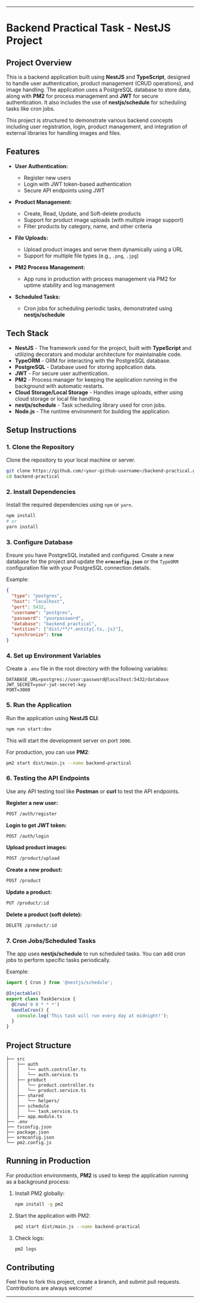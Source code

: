
---

# **Backend Practical Task - NestJS Project**

## **Project Overview**
This is a backend application built using **NestJS** and **TypeScript**, designed to handle user authentication, product management (CRUD operations), and image handling. The application uses a PostgreSQL database to store data, along with **PM2** for process management and **JWT** for secure authentication. It also includes the use of **nestjs/schedule** for scheduling tasks like cron jobs.

This project is structured to demonstrate various backend concepts including user registration, login, product management, and integration of external libraries for handling images and files.

## **Features**

- **User Authentication:**
  - Register new users
  - Login with JWT token-based authentication
  - Secure API endpoints using JWT

- **Product Management:**
  - Create, Read, Update, and Soft-delete products
  - Support for product image uploads (with multiple image support)
  - Filter products by category, name, and other criteria

- **File Uploads:**
  - Upload product images and serve them dynamically using a URL
  - Support for multiple file types (e.g., `.png`, `.jpg`)

- **PM2 Process Management:**
  - App runs in production with process management via PM2 for uptime stability and log management

- **Scheduled Tasks:**
  - Cron jobs for scheduling periodic tasks, demonstrated using **nestjs/schedule**

## **Tech Stack**

- **NestJS** - The framework used for the project, built with **TypeScript** and utilizing decorators and modular architecture for maintainable code.
- **TypeORM** - ORM for interacting with the PostgreSQL database.
- **PostgreSQL** - Database used for storing application data.
- **JWT** - For secure user authentication.
- **PM2** - Process manager for keeping the application running in the background with automatic restarts.
- **Cloud Storage/Local Storage** - Handles image uploads, either using cloud storage or local file handling.
- **nestjs/schedule** - Task scheduling library used for cron jobs.
- **Node.js** - The runtime environment for building the application.

## **Setup Instructions**

### **1. Clone the Repository**
Clone the repository to your local machine or server.
```bash
git clone https://github.com/<your-github-username>/backend-practical.git
cd backend-practical
```

### **2. Install Dependencies**
Install the required dependencies using `npm` or `yarn`.
```bash
npm install
# or
yarn install
```

### **3. Configure Database**
Ensure you have PostgreSQL installed and configured. Create a new database for the project and update the **`ormconfig.json`** or the `TypeORM` configuration file with your PostgreSQL connection details.

Example:
```json
{
  "type": "postgres",
  "host": "localhost",
  "port": 5432,
  "username": "postgres",
  "password": "yourpassword",
  "database": "backend_practical",
  "entities": ["dist/**/*.entity{.ts,.js}"],
  "synchronize": true
}
```

### **4. Set up Environment Variables**
Create a `.env` file in the root directory with the following variables:
```env
DATABASE_URL=postgres://user:password@localhost:5432/database
JWT_SECRET=your-jwt-secret-key
PORT=3000
```

### **5. Run the Application**
Run the application using **NestJS CLI**:
```bash
npm run start:dev
```
This will start the development server on port `3000`.

For production, you can use **PM2**:
```bash
pm2 start dist/main.js --name backend-practical
```

### **6. Testing the API Endpoints**
Use any API testing tool like **Postman** or **curl** to test the API endpoints.

**Register a new user:**
```bash
POST /auth/register
```

**Login to get JWT token:**
```bash
POST /auth/login
```

**Upload product images:**
```bash
POST /product/upload
```

**Create a new product:**
```bash
POST /product
```

**Update a product:**
```bash
PUT /product/:id
```

**Delete a product (soft delete):**
```bash
DELETE /product/:id
```

### **7. Cron Jobs/Scheduled Tasks**
The app uses **nestjs/schedule** to run scheduled tasks. You can add cron jobs to perform specific tasks periodically.

Example:
```typescript
import { Cron } from '@nestjs/schedule';

@Injectable()
export class TaskService {
  @Cron('0 0 * * *')
  handleCron() {
    console.log('This task will run every day at midnight!');
  }
}
```

## **Project Structure**
```
├── src
│   ├── auth
│   │   └── auth.controller.ts
│   │   └── auth.service.ts
│   ├── product
│   │   └── product.controller.ts
│   │   └── product.service.ts
│   ├── shared
│   │   └── helpers/
│   ├── schedule
│   │   └── task.service.ts
│   ├── app.module.ts
├── .env
├── tsconfig.json
├── package.json
├── ormconfig.json
└── pm2.config.js
```

## **Running in Production**
For production environments, **PM2** is used to keep the application running as a background process:
1. Install PM2 globally:
   ```bash
   npm install -g pm2
   ```
2. Start the application with PM2:
   ```bash
   pm2 start dist/main.js --name backend-practical
   ```
3. Check logs:
   ```bash
   pm2 logs
   ```

## **Contributing**
Feel free to fork this project, create a branch, and submit pull requests. Contributions are always welcome!

---